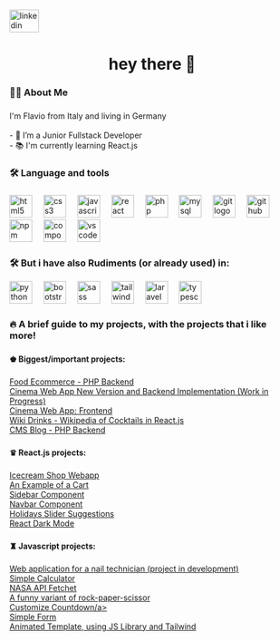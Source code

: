 


###

<div align="left">
 <a target="_blank" href="https://www.linkedin.com/in/flavio-pantaleo-517935279/"> <img src="https://raw.githubusercontent.com/maurodesouza/profile-readme-generator/master/src/assets/icons/social/linkedin/default.svg" width="52" height="40" alt="linkedin logo"  />
 </a>
</div>

###

<h1 align="center">hey there 👋</h1>

###

<h3 align="left">👩‍💻  About Me</h3>

###

<p align="left">I'm Flavio from Italy and living in Germany<br><br>- 🔭 I’m a Junior Fullstack Developer<br>- 📚 I'm currently learning React.js<br></p>

###

<h3 align="left">🛠 Language and tools</h3>

###

<div align="left">
  <img src="https://cdn.jsdelivr.net/gh/devicons/devicon/icons/html5/html5-original.svg" height="40" alt="html5 logo"  />
  <img width="12" />
  <img src="https://cdn.jsdelivr.net/gh/devicons/devicon/icons/css3/css3-original.svg" height="40" alt="css3 logo"  />
  <img width="12" />
  <img src="https://cdn.jsdelivr.net/gh/devicons/devicon/icons/javascript/javascript-original.svg" height="40" alt="javascript logo"  />
  <img width="12" />
  <img src="https://cdn.jsdelivr.net/gh/devicons/devicon/icons/react/react-original.svg" height="40" alt="react logo"  />
  <img width="12" />
  <img src="https://cdn.jsdelivr.net/gh/devicons/devicon/icons/php/php-original.svg" height="40" alt="php logo"  />
  <img width="12" />
  <img src="https://cdn.jsdelivr.net/gh/devicons/devicon/icons/mysql/mysql-original.svg" height="40" alt="mysql logo"  />
  <img width="12" />
  <img src="https://cdn.jsdelivr.net/gh/devicons/devicon/icons/git/git-original.svg" height="40" alt="git logo"  />
  <img width="12" />
  <img src="https://cdn.jsdelivr.net/gh/devicons/devicon/icons/github/github-original.svg" height="40" alt="github logo"  />
  <img width="12" />
  <img src="https://cdn.jsdelivr.net/gh/devicons/devicon/icons/npm/npm-original-wordmark.svg" height="40" alt="npm logo"  />
  <img width="12" />
  <img src="https://cdn.jsdelivr.net/gh/devicons/devicon/icons/composer/composer-original.svg" height="40" alt="composer logo"  />
  <img width="12" />
  <img src="https://cdn.jsdelivr.net/gh/devicons/devicon/icons/vscode/vscode-original.svg" height="40" alt="vscode logo"  />
</div>

###

<h3 align="left">🛠 But i have also Rudiments (or already used) in:</h3>


<div align="left">
  <img src="https://cdn.jsdelivr.net/gh/devicons/devicon/icons/python/python-original.svg" height="40" alt="python logo"  />
  <img width="12" />
  <img src="https://cdn.jsdelivr.net/gh/devicons/devicon/icons/bootstrap/bootstrap-original.svg" height="40" alt="bootstrap logo"  />
  <img width="12" />
  <img src="https://cdn.jsdelivr.net/gh/devicons/devicon/icons/sass/sass-original.svg" height="40" alt="sass logo"  />
  <img width="12" />
  <img src="https://cdn.jsdelivr.net/gh/devicons/devicon/icons/tailwindcss/tailwindcss-original-wordmark.svg" height="40" alt="tailwindcss logo"  />
  <img width="12" />
  <img src="https://cdn.jsdelivr.net/gh/devicons/devicon/icons/laravel/laravel-plain.svg" height="40" alt="laravel logo"  />
  <img width="12" />
  <img src="https://cdn.jsdelivr.net/gh/devicons/devicon/icons/typescript/typescript-original.svg" height="40" alt="typescript logo"  />
  <img width="12" />
</div>

###

<h3 align="left">🔥  A brief guide to my projects, with the projects that i like more!</h3>

###

<h4 align="left">♚ Biggest/important projects:</h4>

###

<div align="left">
  <a href="https://github.com/pantaleoflavio/backend-food-ecommerce" target="_blank">Food Ecommerce - PHP Backend</a>
</div>
<div align="left">
  <a href="https://github.com/pantaleoflavio/cinemaAppFS" target="_blank">Cinema Web App New Version and Backend Implementation (Work in Progress)</a>
</div>
<div align="left">
  <a href="https://github.com/pantaleoflavio/cinema_webapp_frontend" target="_blank">Cinema Web App: Frontend</a>
</div>
<div align="left">
  <a href="https://github.com/pantaleoflavio/cocktail" target="_blank">Wiki Drinks - Wikipedia of Cocktails in React.js</a>
</div>
<div align="left">
  <a href="https://github.com/pantaleoflavio/php_blog_project" target="_blank">CMS Blog - PHP Backend</a>
</div>

###

<h4 align="left">♛ React.js projects:</h4>

###

<div align="left">
  <a href="https://github.com/pantaleoflavio/icecream-shop" target="_blank">Icecream Shop Webapp</a>
</div>
<div align="left">
  <a href="https://github.com/pantaleoflavio/cart-react" target="_blank">An Example of a Cart</a>
</div>
<div align="left">
  <a href="https://github.com/pantaleoflavio/react-sidebar" target="_blank">Sidebar Component</a>
</div>
<div align="left">
  <a href="https://github.com/pantaleoflavio/react-navbar-component" target="_blank">Navbar Component</a>
</div>
<div align="left">
  <a href="https://github.com/pantaleoflavio/holiday" target="_blank">Holidays Slider Suggestions</a>
</div>
<div align="left">
  <a href="https://github.com/pantaleoflavio/react-dark-mode" target="_blank">React Dark Mode</a>
</div>

###

<h4 align="left">♜ Javascript projects:</h4>

###

<div align="left">
  <a href="https://github.com/pantaleoflavio/emmegi-nails" target="_blank">Web application for a nail technician (project in development)</a>
</div>
<div align="left">
  <a href="https://github.com/pantaleoflavio/js-calculator" target="_blank">Simple Calculator</a>
</div>
<div align="left">
  <a href="https://github.com/pantaleoflavio/nasa-api" target="_blank">NASA API Fetchet</a>
</div>
<div align="left">
  <a href="https://github.com/pantaleoflavio/rock-paper-scissor" target="_blank">A funny variant of rock-paper-scissor</a>
</div>
<div align="left">
  <a href="https://github.com/pantaleoflavio/countdown" target="_blank">Customize Countdown/a>
</div>
<div align="left">
  <a href="https://github.com/pantaleoflavio/js-form" target="_blank">Simple Form</a>
</div>
<div align="left">
  <a href="https://github.com/pantaleoflavio/animate-template" target="_blank">Animated Template, using JS Library and Tailwind</a>
</div>

###

